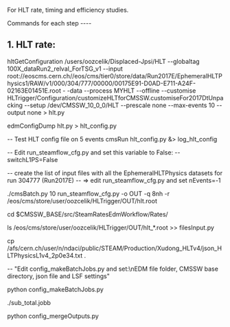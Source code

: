 For HLT rate, timing and efficiency studies. 

Commands for each step ----

## 1. HLT rate:

hltGetConfiguration /users/oozcelik/Displaced-Jpsi/HLT --globaltag 100X_dataRun2_relval_ForTSG_v1 --input root://eoscms.cern.ch//eos/cms/tier0/store/data/Run2017E/EphemeralHLTPhysics1/RAW/v1/000/304/777/00000/00175E91-D0AD-E711-A24F-02163E01451E.root - -data --process MYHLT --offline --customise HLTrigger/Configuration/customizeHLTforCMSSW.customiseFor2017DtUnpacking --setup /dev/CMSSW_10_0_0/HLT --prescale none --max-events 10 --output none > hlt.py

edmConfigDump hlt.py > hlt_config.py

-- Test HLT config file on 5 events
cmsRun hlt_config.py &> log_hlt_config

-- Edit run_steamflow_cfg.py and set this variable to False:
-- switchL1PS=False

-- create the list of input files with all the EphemeralHLTPhysics datasets for run 304777 (Run2017E)
-- => edit run_steamflow_cfg.py and set nEvents=-1

./cmsBatch.py 10 run_steamflow_cfg.py -o OUT -q 8nh -r /eos/cms/store/user/oozcelik/HLTrigger/OUT/hlt.root

cd $CMSSW_BASE/src/SteamRatesEdmWorkflow/Rates/

ls /eos/cms/store/user/oozcelik/HLTrigger/OUT/hlt_*.root >> filesInput.py

cp /afs/cern.ch/user/n/ndaci/public/STEAM/Production/Xudong_HLTv4/json_HLTPhysicsL1v4_2p0e34.txt .

-- "Edit config_makeBatchJobs.py and set:\nEDM file folder, CMSSW base directory, json file and LSF settings"

python config_makeBatchJobs.py

./sub_total.jobb

python config_mergeOutputs.py
